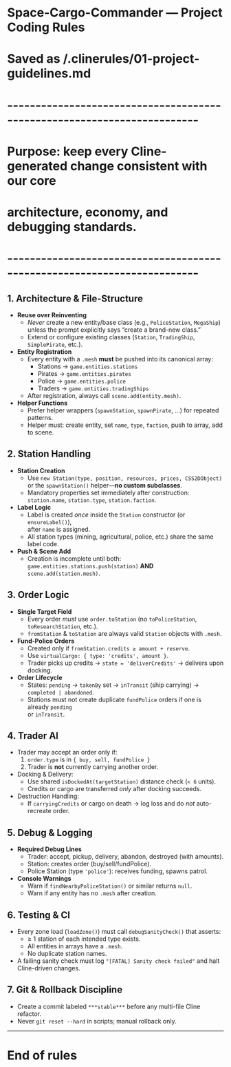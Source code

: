 # Space-Cargo-Commander — Project Coding Rules
# Saved as /.clinerules/01-project-guidelines.md
# ------------------------------------------------------------------------
# Purpose: keep every Cline-generated change consistent with our core
#           architecture, economy, and debugging standards.
# ------------------------------------------------------------------------

## 1. Architecture & File-Structure
- **Reuse over Reinventing**  
  - *Never* create a new entity/base class (e.g., `PoliceStation`, `MegaShip`) unless
    the prompt explicitly says “create a brand-new class.”  
  - Extend or configure existing classes (`Station`, `TradingShip`, `SimplePirate`, etc.).
- **Entity Registration**  
  - Every entity with a `.mesh` **must** be pushed into its canonical array:  
    - Stations → `game.entities.stations`  
    - Pirates  → `game.entities.pirates`  
    - Police   → `game.entities.police`  
    - Traders  → `game.entities.tradingShips`  
  - After registration, always call `scene.add(entity.mesh)`.
- **Helper Functions**  
  - Prefer helper wrappers (`spawnStation`, `spawnPirate`, …) for repeated patterns.  
  - Helper must: create entity, set `name`, `type`, `faction`, push to array, add to scene.

## 2. Station Handling
- **Station Creation**  
  - Use `new Station(type, position, resources, prices, CSS2DObject)`  
    or the `spawnStation()` helper—**no custom subclasses**.  
  - Mandatory properties set immediately after construction:  
    `station.name`, `station.type`, `station.faction`.
- **Label Logic**  
  - Label is created *once* inside the `Station` constructor (or `ensureLabel()`),  
    after `name` is assigned.  
  - All station types (mining, agricultural, police, etc.) share the same label code.
- **Push & Scene Add**  
  - Creation is incomplete until both:  
    `game.entities.stations.push(station)` **AND** `scene.add(station.mesh)`.

## 3. Order Logic
- **Single Target Field**  
  - Every order *must* use `order.toStation` (no `toPoliceStation`, `toResearchStation`, etc.).  
  - `fromStation` & `toStation` are always valid `Station` objects with `.mesh`.
- **Fund-Police Orders**  
  - Created only if `fromStation.credits ≥ amount + reserve`.  
  - Use `virtualCargo: { type: 'credits', amount }`.  
  - Trader picks up credits → `state = 'deliverCredits'` → delivers upon docking.
- **Order Lifecycle**  
  - States: `pending` → `takenBy` set → `inTransit` (ship carrying) →  
    `completed | abandoned`.  
  - Stations must not create duplicate `fundPolice` orders if one is already `pending`  
    or `inTransit`.

## 4. Trader AI
- Trader may accept an order only if:
  1. `order.type` is in `{ buy, sell, fundPolice }`
  2. Trader is **not** currently carrying another order.
- Docking & Delivery:
  - Use shared `isDockedAt(targetStation)` distance check (`< 6` units).  
  - Credits or cargo are transferred *only* after docking succeeds.
- Destruction Handling:
  - If `carryingCredits` or cargo on death → log loss and do *not* auto-recreate order.

## 5. Debug & Logging
- **Required Debug Lines**  
  - Trader: accept, pickup, delivery, abandon, destroyed (with amounts).  
  - Station: creates order (buy/sell/fundPolice).  
  - Police Station (type `'police'`): receives funding, spawns patrol.
- **Console Warnings**  
  - Warn if `findNearbyPoliceStation()` or similar returns `null`.  
  - Warn if any entity has no `.mesh` after creation.

## 6. Testing & CI
- Every zone load (`loadZone()`) must call `debugSanityCheck()` that asserts:  
  - ≥ 1 station of each intended type exists.  
  - All entities in arrays have a `.mesh`.  
  - No duplicate station names.
- A failing sanity check must log `"[FATAL] Sanity check failed"` and halt Cline-driven changes.

## 7. Git & Rollback Discipline
- Create a commit labeled `***stable***` before any multi-file Cline refactor.
- Never `git reset --hard` in scripts; manual rollback only.

---
# End of rules
